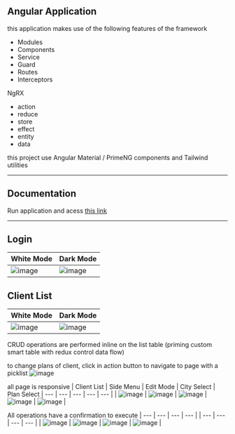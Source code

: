 ## Angular Application

this application makes use of the following features of the framework

- Modules
- Components
- Service
- Guard
- Routes
- Interceptors

NgRX
- action
- reduce
- store
- effect
- entity
- data

this project use Angular Material / PrimeNG components and Tailwind utilities

---

## Documentation
Run application and acess [this link](http://localhost:9000)

---

## Login
| White Mode  | Dark Mode  |
|---|---|
| ![image](https://user-images.githubusercontent.com/6247393/120947886-3e665080-c717-11eb-8c94-2f596d574b67.png)  |  ![image](https://user-images.githubusercontent.com/6247393/120947852-20005500-c717-11eb-9e74-94461c142b72.png) |

## Client List
| White Mode  | Dark Mode  |
|---|---|
| ![image](https://user-images.githubusercontent.com/6247393/120948088-c9dfe180-c717-11eb-8b94-6a999d8a588d.png)  |  ![image](https://user-images.githubusercontent.com/6247393/120948104-d6fcd080-c717-11eb-87c0-6f7873424cb7.png)|

CRUD operations are performed inline on the list table (priming custom smart table with redux control data flow)

to change plans of client, click in action button to navigate to page with a picklist
![image](https://user-images.githubusercontent.com/6247393/120948339-6d30f680-c718-11eb-8ec1-9fe72e4867f6.png)


all page is responsive
| Client List | Side Menu | Edit Mode | City Select | Plan Select 
| --- | --- | --- | --- | --- |
| ![image](https://user-images.githubusercontent.com/6247393/120948536-cdc03380-c718-11eb-80b5-ed0c2e491718.png) | ![image](https://user-images.githubusercontent.com/6247393/120948553-db75b900-c718-11eb-9fa6-ba887d6d866b.png) | ![image](https://user-images.githubusercontent.com/6247393/120948595-f0eae300-c718-11eb-8db8-ff3baf2484cc.png) | ![image](https://user-images.githubusercontent.com/6247393/120948640-0c55ee00-c719-11eb-91d8-d9a798f8e87c.png) | ![image](https://user-images.githubusercontent.com/6247393/120948672-20015480-c719-11eb-815f-18c93c4b2c2a.png) |


All operations have a confirmation to execute
| --- | --- | --- | --- |
| --- | --- | --- | --- |
| ![image](https://user-images.githubusercontent.com/6247393/120948841-7b334700-c719-11eb-8b30-f462e03b8dd5.png) | ![image](https://user-images.githubusercontent.com/6247393/120948862-871f0900-c719-11eb-89c3-c1839614b727.png) | ![image](https://user-images.githubusercontent.com/6247393/120948902-9ef68d00-c719-11eb-8a50-cf040288c046.png) | ![image](https://user-images.githubusercontent.com/6247393/120948928-b3d32080-c719-11eb-828a-0d1aa29ca0ea.png) |
